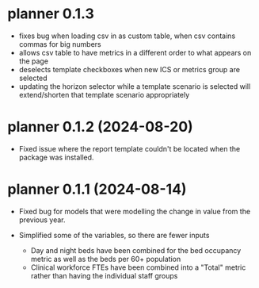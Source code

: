 # planner 0.1.3

* fixes bug when loading csv in as custom table, when csv contains commas for big numbers
* allows csv table to have metrics in a different order to what appears on the page
* deselects template checkboxes when new ICS or metrics group are selected
* updating the horizon selector while a template scenario is selected will extend/shorten that template scenario appropriately

# planner 0.1.2 (2024-08-20)

* Fixed issue where the report template couldn't be located when the package was installed.

# planner 0.1.1 (2024-08-14)

* Fixed bug for models that were modelling the change in value from the previous year.
* Simplified some of the variables, so there are fewer inputs

  * Day and night beds have been combined for the bed occupancy metric as well as the beds per 60+ population
  * Clinical workforce FTEs have been combined into a "Total" metric rather than having the individual staff groups

